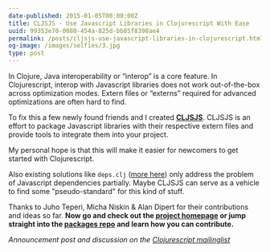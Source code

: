 ```yaml
---
date-published: 2015-01-05T00:00:00Z
title: CLJSJS - Use Javascript Libraries in Clojurescript With Ease
uuid: 99353e70-0080-454a-825d-bb85f8398ae4
permalink: /posts/cljsjs-use-javascript-libraries-in-clojurescript.html
og-image: /images/selfies/3.jpg
type: post
---
```

In Clojure, Java interoperability or “interop” is a core feature. In
Clojurescript, interop with Javascript libraries does not work
out-of-the-box across optimization modes. Extern files or “externs”
required for advanced optimizations are often hard to find.

To fix this a few newly found friends and I created **[CLJSJS](http://cljsjs.github.io)**.
CLJSJS is an effort to package Javascript libraries with their respective
extern files and provide tools to integrate them into your project.

My personal hope is that this will make it easier for newcomers to get
started with Clojurescript.

Also existing solutions like `deps.clj` ([more here](https://groups.google.com/forum/#!msg/clojurescript/LtFMDxc5D00/hMR6BcfMMAMJ)) only
address the problem of Javascript dependencies partially. Maybe CLJSJS
can serve as a vehicle to find some "pseudo-standard" for this kind of
stuff.

Thanks to Juho Teperi, Micha Niskin & Alan Dipert for their
contributions and ideas so far. **Now go and check out the [project homepage](http://cljsjs.github.io) or jump straight into the [packages repo](https://github.com/cljsjs/packages) and learn how you can contribute.**

*Announcement post and discussion on the [Clojurescript mailinglist](https://groups.google.com/forum/#!topic/clojurescript/qhFNVEeNCbc)*

